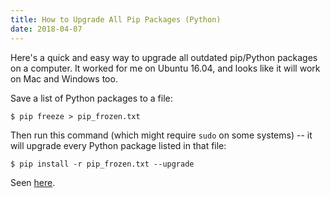 ```yaml
---
title: How to Upgrade All Pip Packages (Python)
date: 2018-04-07
---
```


Here's a quick and easy way to upgrade all outdated pip/Python packages on a computer. It worked for me on Ubuntu 16.04, and looks like it will work on Mac and Windows too.

Save a list of Python packages to a file:

```
$ pip freeze > pip_frozen.txt
```

Then run this command (which might require `sudo` on some systems) -- it will upgrade every Python package listed in that file:

```
$ pip install -r pip_frozen.txt --upgrade
```

Seen <a href="https://stackoverflow.com/a/33667992/1365699">here</a>.
